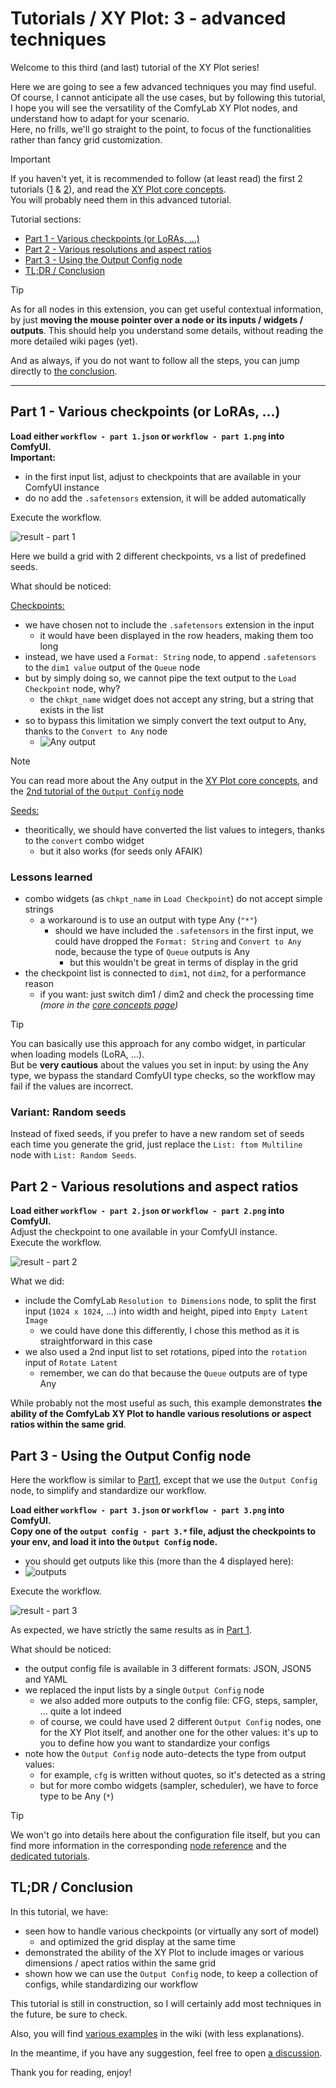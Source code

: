 # Tutorials / XY Plot: 3 - advanced techniques

Welcome to this third (and last) tutorial of the XY Plot series!

Here we are going to see a few advanced techniques you may find useful.\
Of course, I cannot anticipate all the use cases, but by following this tutorial, I hope you will see the versatility of the ComfyLab XY Plot nodes, and understand how to adapt for your scenario.\
Here, no frills, we'll go straight to the point, to focus of the functionalities rather than fancy grid customization.

> [!IMPORTANT]
> If you haven't yet, it is recommended to follow (at least read) the first 2 tutorials ([1](../1%20-%20the%20basics/) & [2](../2%20-%20pimp%20my%20grid/)), and read the [XY Plot core concepts](../../../node%20reference/xy%20plot/0%20-%20core%20concepts.md).\
> You will probably need them in this advanced tutorial.

Tutorial sections:

- [Part 1 - Various checkpoints (or LoRAs, ...)](#part-1---various-checkpoints-or-loras-)
- [Part 2 - Various resolutions and aspect ratios](#part-2---various-resolutions-and-aspect-ratios)
- [Part 3 - Using the Output Config node](#part-3---using-the-output-config-node)
- [TL;DR / Conclusion](#tldr--conclusion)

> [!TIP]
> As for all nodes in this extension, you can get useful contextual information, by just **moving the mouse pointer over a node or its inputs / widgets / outputs**. This should help you understand some details, without reading the more detailed wiki pages (yet).

And as always, if you do not want to follow all the steps, you can jump directly to [the conclusion](#tldr--conclusion).

---

## Part 1 - Various checkpoints (or LoRAs, ...)

**Load either `workflow - part 1.json` or `workflow - part 1.png` into ComfyUI.**\
**Important:**

- in the first input list, adjust to checkpoints that are available in your ComfyUI instance
- do no add the `.safetensors` extension, it will be added automatically

Execute the workflow.

![result - part 1](./details/result%20-%20part%201.jpg)

Here we build a grid with 2 different checkpoints, vs a list of predefined seeds.

What should be noticed:

<ins>Checkpoints:</ins>

- we have chosen not to include the `.safetensors` extension in the input
  - it would have been displayed in the row headers, making them too long
- instead, we have used a `Format: String` node, to append `.safetensors` to the `dim1 value` output of the `Queue` node
- but by simply doing so, we cannot pipe the text output to the `Load Checkpoint` node, why?
  - the `chkpt_name` widget does not accept any string, but a string that exists in the list
- so to bypass this limitation we simply convert the text output to Any, thanks to the `Convert to Any` node
  - ![Any output](./details/detail%20-%20part%201%20-%20any.jpg)

> [!NOTE]
> You can read more about the Any output in the [XY Plot core concepts](../../../node%20reference/xy%20plot/0%20-%20core%20concepts.md), and the [2nd tutorial of the `Output Config` node](../../Output%20Config/2%20-%20more%20options)

<ins>Seeds:</ins>

- theoritically, we should have converted the list values to integers, thanks to the `convert` combo widget
  - but it also works (for seeds only AFAIK)

### Lessons learned

- combo widgets (as `chkpt_name` in `Load Checkpoint`) do not accept simple strings
  - a workaround is to use an output with type Any (`"*"`)
    - should we have included the `.safetensors` in the first input, we could have dropped the `Format: String` and `Convert to Any` node, because the type of `Queue` outputs is Any
      - but this wouldn't be great in terms of display in the grid
- the checkpoint list is connected to `dim1`, not `dim2`, for a performance reason
  - if you want: just switch dim1 / dim2 and check the processing time _(more in the [core concepts page](../../../node%20reference/xy%20plot/0%20-%20core%20concepts.md))_

> [!TIP]
> You can basically use this approach for any combo widget, in particular when loading models (LoRA, ...).\
> But be **very cautious** about the values you set in input: by using the Any type, we bypass the standard ComfyUI type checks, so the workflow may fail if the values are incorrect.

### Variant: Random seeds

Instead of fixed seeds, if you prefer to have a new random set of seeds each time you generate the grid, just replace the `List: ftom Multiline` node with `List: Random Seeds`.

## Part 2 - Various resolutions and aspect ratios

**Load either `workflow - part 2.json` or `workflow - part 2.png` into ComfyUI.**\
Adjust the checkpoint to one available in your ComfyUI instance.\
Execute the workflow.

![result - part 2](./details/result%20-%20part%202.jpg)

What we did:

- include the ComfyLab `Resolution to Dimensions` node, to split the first input (`1024 x 1024`, ...) into width and height, piped into `Empty Latent Image`
  - we could have done this differently, I chose this method as it is straightforward in this case
- we also used a 2nd input list to set rotations, piped into the `rotation` input of `Rotate Latent`
  - remember, we can do that because the `Queue` outputs are of type Any

While probably not the most useful as such, this example demonstrates **the ability of the ComfyLab XY Plot to handle various resolutions or aspect ratios within the same grid**.

## Part 3 - Using the Output Config node

Here the workflow is similar to [Part1](#part-1---various-checkpoints-or-loras-), except that we use the `Output Config` node, to simplify and standardize our workflow.

**Load either `workflow - part 3.json` or `workflow - part 3.png` into ComfyUI.**\
**Copy one of the `output config - part 3.*` file, adjust the checkpoints to your env, and load it into the `Output Config` node.**

- you should get outputs like this (more than the 4 displayed here):
- ![outputs](./details/detail%20-%20part%203%20-%20output%20config.jpg)

Execute the workflow.

![result - part 3](./details/result%20-%20part%201.jpg)

As expected, we have strictly the same results as in [Part 1](#part-1---various-checkpoints-or-loras-).

What should be noticed:

- the output config file is available in 3 different formats: JSON, JSON5 and YAML
- we replaced the input lists by a single `Output Config` node
  - we also added more outputs to the config file: CFG, steps, sampler, ... quite a lot indeed
  - of course, we could have used 2 different `Output Config` nodes, one for the XY Plot itself, and another one for the other values: it's up to you to define how you want to standardize your configs
- note how the `Output Config` node auto-detects the type from output values:
  - for example, `cfg` is written without quotes, so it's detected as a string
  - but for more combo widgets (sampler, scheduler), we have to force type to be Any (`*`)

> [!TIP]
> We won't go into details here about the configuration file itself, but you can find more information in the corresponding [node reference](../../../node%20reference/output%20config.md) and the [dedicated tutorials](../../../tutorials/Output%20Config/).

## TL;DR / Conclusion

In this tutorial, we have:

- seen how to handle various checkpoints (or virtually any sort of model)
  - and optimized the grid display at the same time
- demonstrated the ability of the XY Plot to include images or various dimensions / apect ratios within the same grid
- shown how we can use the `Output Config` node, to keep a collection of configs, while standardizing our workflow

This tutorial is still in construction, so I will certainly add most techniques in the future, be sure to check.

Also, you will find [various examples](../../../examples/) in the wiki (with less explanations).

In the meantime, if you have any suggestion, feel free to open [a discussion](https://github.com/bugltd/ComfyLab-Pack/discussions).

Thank you for reading, enjoy!
